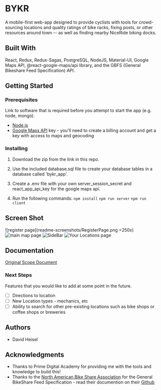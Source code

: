 # BYKR

A mobile-first web-app designed to provide cyclists with tools for crowd-sourcing locations and quality ratings of bike racks, fixing posts, or other resources around town -- as well as finding nearby NiceRide biking docks.

## Built With

React, Redux, Redux-Sagas, PostgreSQL, NodeJS, Material-UI, Google Maps API, @react-google-maps/api library, and the GBFS (General Bikeshare Feed Specification) API.

## Getting Started

### Prerequisites

Link to software that is required before you attempt to start the app (e.g. node, mongo).

- [Node.js](https://nodejs.org/en/)
- [Google Maps API](https://developers.google.com/maps/documentation) key - you'll need to create a billing account and get a key with access to maps and geocoding

### Installing

1. Download the zip from the link in this repo.

2. Use the included database.sql file to create your database tables in a database called 'bykr_app'.

3. Create a .env file with your own server_session_secret and react_app_api_key for the google maps api.

4. Run the following commands:
   `npm install`
   `npm run server`
   `npm run client`

## Screen Shot

![register page](readme-screenshots/RegisterPage.png =250x)
![main map page](readme-screenshots/MainMap.png)
![SideBar](readme-screenshots/AccountSideBar.png)
![Your Locations page](readme-screenshots/LocationsPage.png)

## Documentation

[Original Scope Document](https://docs.google.com/document/d/1EnITs38FqMzLMWod7-p37NZTVav1kF1KsTYefyoshWw/edit?usp=sharing)

### Next Steps

Features that you would like to add at some point in the future.

- [ ] Directions to location
- [ ] New Location types - mechanics, etc
- [ ] Ability to search for other pre-existing locations such as bike shops or coffee shops or breweries

## Authors

- David Heisel

## Acknowledgments

- Thanks to Prime Digital Academy for providing me with the tools and knowledge to build this!
- Thanks to the [North American Bike Share Association](https://nabsa.net/opendata/) for the General BikeShare Feed Specification - read their documention on their [Github](https://github.com/NABSA/gbfs)
